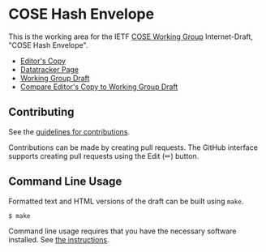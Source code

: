 # COSE Hash Envelope

This is the working area for the IETF [COSE Working Group](https://datatracker.ietf.org/wg/cose/documents/) Internet-Draft, "COSE Hash Envelope".

* [Editor's Copy](https://cose-wg.github.io/draft-ietf-cose-hash-envelope/#go.draft-ietf-cose-hash-envelope.html)
* [Datatracker Page](https://datatracker.ietf.org/doc/draft-ietf-cose-hash-envelope)
* [Working Group Draft](https://datatracker.ietf.org/doc/html/draft-ietf-cose-hash-envelope)
* [Compare Editor's Copy to Working Group Draft](https://cose-wg.github.io/draft-ietf-cose-hash-envelope/#go.draft-ietf-cose-hash-envelope.diff)


## Contributing

See the
[guidelines for contributions](https://github.com/cose-wg/draft-ietf-cose-hash-envelope/blob/main/CONTRIBUTING.md).

Contributions can be made by creating pull requests.
The GitHub interface supports creating pull requests using the Edit (✏) button.


## Command Line Usage

Formatted text and HTML versions of the draft can be built using `make`.

```sh
$ make
```

Command line usage requires that you have the necessary software installed.  See
[the instructions](https://github.com/martinthomson/i-d-template/blob/main/doc/SETUP.md).

